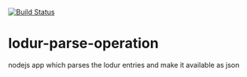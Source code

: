 [![Build Status](https://travis-ci.org/longstone/notificatio-me.svg?branch=master)](https://travis-ci.org/longstone/notificatio-me)
# lodur-parse-operation
nodejs app which parses the lodur entries and make it available as json

